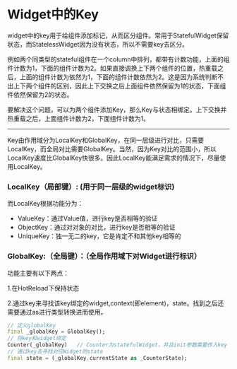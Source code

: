 # Widget中的Key

widget中的key用于给组件添加标记，从而区分组件。常用于StatefulWidget保留状态，而StatelessWidget因为没有状态，所以不需要key去区分。

例如两个同类型的stateful组件在一个column中排列，都带有计数功能，上面的组件计数为1，下面的组件计数为2。如果直接调换上下两个组件的位置，热重载之后，上面的组件计数为依然为1，下面的组件计数依然为2。这是因为系统判断不出上下两个组件的区别，因此上下交换之后上面组件依然保留为1的状态，下面组件依然保留为2的状态。

要解决这个问题，可以为两个组件添加Key，那么Key与状态相绑定。上下交换并热重载之后，上面组件计数为2，下面组件计数为1。

---

Key由作用域分为LocalKey和GlobalKey，在同一层级进行对比，只需要LocalKey，而全局对比需要GlobalKey。当然，因为Key对比的范围小，所以LocalKey速度比GlobalKey快很多。因此LocalKey能满足需求的情况下，尽量使用LocalKey。



### LocalKey（局部键）: (用于同一层级的widget标识)

而LocalKey根据功能分为：

- ValueKey：通过Value值，进行key是否相等的验证
- ObjectKey：通过对对象的对比，进行key是否相等的验证
- UniqueKey：独一无二的key，它是肯定不和其他key相等的

### GlobalKey:（全局键）：（全局作用域下对Widget进行标识）

功能主要有以下两点：

1.在HotReload下保持状态

2.通过key来寻找该key绑定的widget,context(即element)，state。找到之后还需要通过as进行类型转换进而使用。

```dart
// 定义globalKey
final _globalKey = GlobalKey();
// 将key和widget绑定
Counter(_globalKey)   // Counter为statefulWidget，并且init参数需要传入key
// 通过key去寻找对应Widget的state
final state = (_globalKey.currentState as _CounterState);
```

